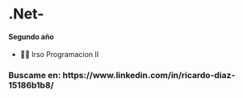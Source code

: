 # .Net-
<h4 align="left">Segundo año</h4>

- 👨‍💻 Irso Programacion II



<h3 align="left">Buscame en: https://www.linkedin.com/in/ricardo-diaz-15186b1b8/</h3>
